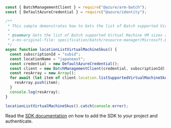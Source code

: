 ```javascript
const { BatchManagementClient } = require("@azure/arm-batch");
const { DefaultAzureCredential } = require("@azure/identity");

/**
 * This sample demonstrates how to Gets the list of Batch supported Virtual Machine VM sizes available at the given location.
 *
 * @summary Gets the list of Batch supported Virtual Machine VM sizes available at the given location.
 * x-ms-original-file: specification/batch/resource-manager/Microsoft.Batch/stable/2022-01-01/examples/LocationListVirtualMachineSkus.json
 */
async function locationListVirtualMachineSkus() {
  const subscriptionId = "subid";
  const locationName = "japaneast";
  const credential = new DefaultAzureCredential();
  const client = new BatchManagementClient(credential, subscriptionId);
  const resArray = new Array();
  for await (let item of client.location.listSupportedVirtualMachineSkus(locationName)) {
    resArray.push(item);
  }
  console.log(resArray);
}

locationListVirtualMachineSkus().catch(console.error);
```

Read the [SDK documentation](https://github.com/Azure/azure-sdk-for-js/blob/%40azure%2Farm-batch_7.1.0/sdk/batch/arm-batch/README.md) on how to add the SDK to your project and authenticate.
